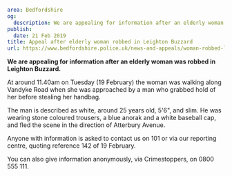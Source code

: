 ```yaml
area: Bedfordshire
og:
  description: We are appealing for information after an elderly woman was robbed in Leighton Buzzard on Tuesday.
publish:
  date: 21 Feb 2019
title: Appeal after elderly woman robbed in Leighton Buzzard
url: https://www.bedfordshire.police.uk/news-and-appeals/woman-robbed-leightonbuzzard-feb19
```

**We are appealing for information after an elderly woman was robbed in Leighton Buzzard.**

At around 11.40am on Tuesday (19 February) the woman was walking along Vandyke Road when she was approached by a man who grabbed hold of her before stealing her handbag.

The man is described as white, around 25 years old, 5'6", and slim. He was wearing stone coloured trousers, a blue anorak and a white baseball cap, and fled the scene in the direction of Atterbury Avenue.

Anyone with information is asked to contact us on 101 or via our reporting centre, quoting reference 142 of 19 February.

You can also give information anonymously, via Crimestoppers, on 0800 555 111.
